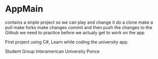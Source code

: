 # AppMain
contains a sinple project so we can play and change it 
do a clone
make a pull
make forks 
make changes 
commit 
and then push the changes to the Github 
we need to practice before we actualy 
get to work on the app 

First project using C#, Learn while coding the university app.

Student Group Interamerican University Ponce
